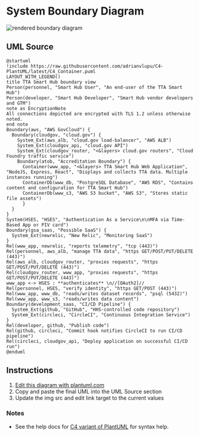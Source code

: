 System Boundary Diagram
=======================

<img src="http://www.plantuml.com/plantuml/png/dPLVRnf74C3V-HHJ7Yfi1KwDtPSeYaA0s5GufZvSgwehjBStm2hBxcLd5eogVFVk7iV16RMgAYLcDJlpc_zx7uc5Ox_MhH-KaThd22lcWjubYHFRtbBnocUUq4bh60ttf5qd8dTAc8tsXKy6rzsf5eOVxoQ95ep4GJGV16sX3BfU4TcJ_k_tZxFvqtXsEv-CRaPVXfsB5YlM2BDP7zArS0otFeFCUfCBjuEDmcrhYewiwHJbZq7z1jf7rKT2rmwIlW4qUJV627O1l7h5R5ySE3bkKDj0Qt261scx8Tu4g7LGsn08ayFDx2xmZ6K4GJ0oqkqALjPy2P9MNskGCL0PHHHi2oKPSn0E0VUwcCCsr1HcanH-whq5RpGIWGrXkwqYXCZEUwtWlJosFbKLwOWjnMoVKhYncu6sFczVm5yjW5f3Hk7IRe9QUUo5SwK3aEw8SJqVlN0apONEJjL0Mv5tCw65aQ4IbQF-v5F8jcbTUvcBGZKG_UduNxITzLnM_lsFMkpGqGSuckulAVejCuFFCIUt0tPYiL0I2Dr6IQpunvgmpMAiKZhC5OjOz_gsJXsW7iVEThiDWHUDE9eZ-8GPz8j2ArdYOanVR8w_f6zWz58ufD261nIIuyrGKH4m--6GLckKJ2Km5onwSESrgq8ZA4CSQqlWl37AB6CgpTY6MHbT7ZEQMkAbm_JN2Gm3A1E4XwOy3DDuhCm8giMi8Z0BjVHkNuY5TStS_j4dNLNmz0eoBxyYjsj1FALi7H9GhB24XT9n_0cPQkBtLlp_lRLlVUSs7QN1BlwK9CyhD5oL5Fe40j9zIv_Dixdxt8UD4Z1JQ-n-4eHvx01O1zFnRo252wD-N8GbYJa9GVioaSeqGYf4MlNxPFWCRXrg9MCBSGiFyHp3kRD6iNMX2vLX23nS7eVZnD1XOHqJC6fS8xjT1B0ie7DzVNKHJAFXoGjrNAwrC6A9zJ14k_9fXPlHB9dUf-7FuomPZYQZsQX1gn7dorCu-wBY4E4tZyJqtw5dh2hP_msjxE5zzmF4FiCxkBmKnqOZNLx2iqcIF-vZ-z_-cIIlQrLDoGQTMkn0vT6IT-Vk6udKSTVBub3ab6oTOgIor8GC3gLrEKLOGTyqT7w-ldfxpgY6_vnnsAlJoQi-1kiWFapWO9mCXZ1L1Mfby7m4zn_Ge7YZE6vWN8hRj1lXBZuNSMTpX3XbfDZ6Lwi9aCf9ZL95N-LnC3wilpBUUeAnOLnMAryjLJtH9v-yEfAfpxIYLUcugiVXxjIPNQyLmyhQhs0igqMSa4C4m3Q-Ox3FlgYohs17oAjFnH0BRNSWZeyhX7_afKIYXTSLBe03wIEQtA_rtm00" alt="rendered boundary diagram">

UML Source
----------

```
@startuml
!include https://raw.githubusercontent.com/adrianvlupu/C4-PlantUML/latest/C4_Container.puml
LAYOUT_WITH_LEGEND()
title TTA Smart Hub boundary view
Person(personnel, "Smart Hub User", "An end-user of the TTA Smart Hub")
Person(developer, "Smart Hub Developer", "Smart Hub vendor developers and GTM")
note as EncryptionNote
All connections depicted are encrypted with TLS 1.2 unless otherwise noted.
end note
Boundary(aws, "AWS GovCloud") {
  Boundary(cloudgov, "cloud.gov") {
    System_Ext(aws_alb, "cloud.gov load-balancer", "AWS ALB")
    System_Ext(cloudgov_api, "cloud.gov API")
    System_Ext(cloudgov_router, "<&layers> cloud.gov routers", "Cloud Foundry traffic service")
    Boundary(atob, "Accreditation Boundary") {
      Container(www_app, "<&layers> TTA Smart Hub Web Application", "NodeJS, Express, React", "Displays and collects TTA data. Multiple instances running")
      ContainerDb(www_db, "PostgreSQL Database", "AWS RDS", "Contains content and configuration for TTA Smart Hub")
      ContainerDb(www_s3, "AWS S3 bucket", "AWS S3", "Stores static file assets")
      }
  }
}
System(HSES, "HSES", "Authentication As a Service\n\nMFA via Time-Based App or PIV card")
Boundary(gsa_saas, "Possible SaaS") {
  System_Ext(newrelic, "New Relic", "Monitoring SaaS")
}
Rel(www_app, newrelic, "reports telemetry", "tcp (443)")
Rel(personnel, aws_alb, "manage TTA data", "https GET/POST/PUT/DELETE (443)")
Rel(aws_alb, cloudgov_router, "proxies requests", "https GET/POST/PUT/DELETE (443)")
Rel(cloudgov_router, www_app, "proxies requests", "https GET/POST/PUT/DELETE (443)")
www_app <-> HSES : **authenticates** \n//[OAuth2]//
Rel(personnel, HSES, "verify identity", "https GET/POST (443)")
Rel(www_app, www_db, "reads/writes dataset records", "psql (5432)")
Rel(www_app, www_s3, "reads/writes data content")
Boundary(development_saas, "CI/CD Pipeline") {
  System_Ext(github, "GitHub", "HHS-controlled code repository")
  System_Ext(circleci, "CircleCI", "Continuous Integration Service")
}
Rel(developer, github, "Publish code")
Rel(github, circleci, "Commit hook notifies CircleCI to run CI/CD pipeline")
Rel(circleci, cloudgov_api, "Deploy application on successful CI/CD run")
@enduml
```

Instructions
------------

1. [Edit this diagram with plantuml.com](http://www.plantuml.com/plantuml/uml/dPLVRnf74C3V-HHJ7Yfi1KwDtPSeYaA0s5GufZvSgwehjBStm2hBxcLd5eogVFVk7iV16RMgAYLcDJlpc_zx7uc5Ox_MhH-KaThd22lcWjubYHFRtbBnocUUq4bh60ttf5qd8dTAc8tsXKy6rzsf5eOVxoQ95ep4GJGV16sX3BfU4TcJ_k_tZxFvqtXsEv-CRaPVXfsB5YlM2BDP7zArS0otFeFCUfCBjuEDmcrhYewiwHJbZq7z1jf7rKT2rmwIlW4qUJV627O1l7h5R5ySE3bkKDj0Qt261scx8Tu4g7LGsn08ayFDx2xmZ6K4GJ0oqkqALjPy2P9MNskGCL0PHHHi2oKPSn0E0VUwcCCsr1HcanH-whq5RpGIWGrXkwqYXCZEUwtWlJosFbKLwOWjnMoVKhYncu6sFczVm5yjW5f3Hk7IRe9QUUo5SwK3aEw8SJqVlN0apONEJjL0Mv5tCw65aQ4IbQF-v5F8jcbTUvcBGZKG_UduNxITzLnM_lsFMkpGqGSuckulAVejCuFFCIUt0tPYiL0I2Dr6IQpunvgmpMAiKZhC5OjOz_gsJXsW7iVEThiDWHUDE9eZ-8GPz8j2ArdYOanVR8w_f6zWz58ufD261nIIuyrGKH4m--6GLckKJ2Km5onwSESrgq8ZA4CSQqlWl37AB6CgpTY6MHbT7ZEQMkAbm_JN2Gm3A1E4XwOy3DDuhCm8giMi8Z0BjVHkNuY5TStS_j4dNLNmz0eoBxyYjsj1FALi7H9GhB24XT9n_0cPQkBtLlp_lRLlVUSs7QN1BlwK9CyhD5oL5Fe40j9zIv_Dixdxt8UD4Z1JQ-n-4eHvx01O1zFnRo252wD-N8GbYJa9GVioaSeqGYf4MlNxPFWCRXrg9MCBSGiFyHp3kRD6iNMX2vLX23nS7eVZnD1XOHqJC6fS8xjT1B0ie7DzVNKHJAFXoGjrNAwrC6A9zJ14k_9fXPlHB9dUf-7FuomPZYQZsQX1gn7dorCu-wBY4E4tZyJqtw5dh2hP_msjxE5zzmF4FiCxkBmKnqOZNLx2iqcIF-vZ-z_-cIIlQrLDoGQTMkn0vT6IT-Vk6udKSTVBub3ab6oTOgIor8GC3gLrEKLOGTyqT7w-ldfxpgY6_vnnsAlJoQi-1kiWFapWO9mCXZ1L1Mfby7m4zn_Ge7YZE6vWN8hRj1lXBZuNSMTpX3XbfDZ6Lwi9aCf9ZL95N-LnC3wilpBUUeAnOLnMAryjLJtH9v-yEfAfpxIYLUcugiVXxjIPNQyLmyhQhs0igqMSa4C4m3Q-Ox3FlgYohs17oAjFnH0BRNSWZeyhX7_afKIYXTSLBe03wIEQtA_rtm00)
1. Copy and paste the final UML into the UML Source section
1. Update the img src and edit link target to the current values

### Notes

* See the help docs for [C4 variant of PlantUML](https://github.com/RicardoNiepel/C4-PlantUML) for syntax help.
